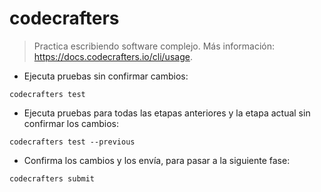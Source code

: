 # codecrafters

> Practica escribiendo software complejo.
> Más información: <https://docs.codecrafters.io/cli/usage>.

- Ejecuta pruebas sin confirmar cambios:

`codecrafters test`

- Ejecuta pruebas para todas las etapas anteriores y la etapa actual sin confirmar los cambios:

`codecrafters test --previous`

- Confirma los cambios y los envía, para pasar a la siguiente fase:

`codecrafters submit`
